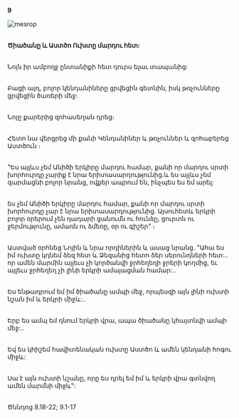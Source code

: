**9**

![mesrop](https://volamar.ru/audio_video/foto/01/detbible/B30.BMP)

\
**Ծիածանը և Աստծո Ուխտը մարդու հետ:**

\
Նոյն իր ամբողջ ընտանիքի հետ դուրս ելաւ տապանից:

\
Բացի այդ, բոլոր կենդանիները ցրվեցին գետնին, իսկ թռչունները ցրվեցին ծառերի մեջ:

\
Նոյը քարերից զոհասեղան դրեց։

\
Հետո նա վերցրեց մի քանի Կենդանիներ և թռչուններ և զոհաբերեց Աստծուն ։

\
"Ես այլևս չեմ Անիծի երկիրը մարդու համար, քանի որ մարդու սրտի խորհուրդը չարիք է նրա երիտասարդությունից.և ես այլևս չեմ զարմացնի բոլոր նրանց, ովքեր ապրում են, ինչպես ես եմ արել:

\
ես չեմ Անիծի երկիրը մարդու համար, քանի որ մարդու սրտի խորհուրդը չար է նրա երիտասարդությունից. Այսուհետև երկրի բոլոր օրերում չեն դադարի ցանումն ու հունձը, ցուրտն ու ջերմությունը, ամառն ու ձմեռը, օր ու գիշեր" ։

\
Աստված օրհնեց Նոյին և նրա որդիներին և ասաց նրանց. "Ահա ես իմ ուխտը կդնեմ ձեզ հետ և Ձեզանից հետո ձեր սերունդների հետ:.. որ ամեն մարմին այլեւս չի կործանվի ջրհեղեղի ջրերի կողմից, եւ այլեւս ջրհեղեղ չի լինի երկրի ամայացման համար:..

\
Ես ենթադրում եմ իմ ծիածանը ամպի մեջ, որպեսզի այն լինի ուխտի նշան իմ և երկրի միջև:..

\
Երբ ես ամպ եմ դնում երկրի վրա, ապա ծիածանը կհայտնվի ամպի մեջ:..

\
Եվ ես կհիշեմ հավիտենական ուխտը Աստծո և ամեն կենդանի հոգու միջև:

\
Սա է այն ուխտի նշանը, որը ես դրել եմ իմ և երկրի վրա գտնվող ամեն մարմնի միջև":

\
Ծննդոց 8.18-22; 9.1-17
